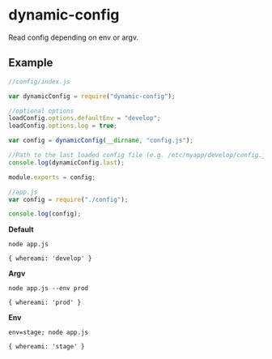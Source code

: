 # dynamic-config

Read config depending on env or argv.

## Example

```javascript
//config/index.js

var dynamicConfig = require("dynamic-config");

//optional options
loadConfig.options.defaultEnv = "develop";
loadConfig.options.log = true;

var config = dynamicConfig(__dirname, "config.js");

//Path to the last loaded config file (e.g. /etc/myapp/develop/config.js)
console.log(dynamicConfig.last);

module.exports = config;
```

```javascript
//app.js
var config = require("./config");

console.log(config);
```

__Default__

`node app.js`

`{ whereami: 'develop' }`

__Argv__

`node app.js --env prod`

`{ whereami: 'prod' }`


__Env__

`env=stage; node app.js`

`{ whereami: 'stage' }`












